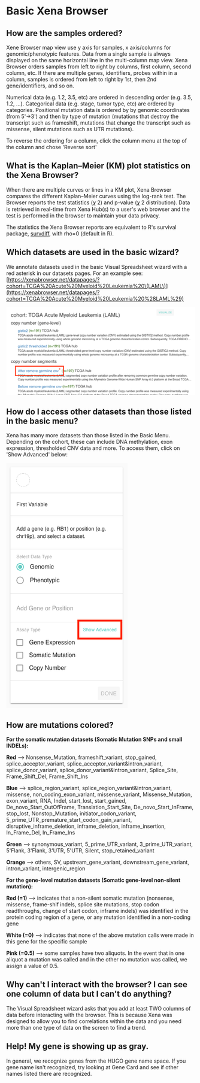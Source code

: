 # Basic Xena Browser

## **How are the samples ordered?**

Xene Browser map view use y axis for samples, x axis/columns for genomic/phenotypic features. Data from a single sample is always displayed on the same horizontal line in the multi-column map view. Xena Browser orders samples from left to right by columns, first column, second column, etc. If there are multiple genes, identifiers, probes within in a column, samples is ordered from left to right by 1st, then 2nd gene/identifiers, and so on. 

Numerical data \(e.g. 1.2, 3.5, etc\) are ordered in descending order \(e.g. 3.5, 1.2, ...\). Categorical data \(e.g. stage, tumor type, etc\) are ordered by categories.  Positional mutation data is ordered by by genomic coordinates \(from 5'-&gt;3'\) and then by type of mutation \(mutations that destroy the transcript such as frameshift, mutations that change the transcript such as missense, silent mutations such as UTR mutations\). 

To reverse the ordering for a column, click the column menu at the top of the column and chose 'Reverse sort'

## What is the Kaplan–Meier \(KM\) plot statistics on the Xena Browser?

When there are multiple curves or lines in a KM plot, Xena Browser compares the different Kaplan–Meier curves using the log-rank test. The Browser reports the test statistics \(𝜒 2\)  and p-value \(𝜒 2 distribution\). Data is retrieved in real-time from Xena Hub\(s\) to a user's web browser and the test is performed in the browser to maintain your data privacy.

The statistics the Xena Browser reports are equivalent to R's survival package, [survdiff](https://stat.ethz.ch/R-manual/R-devel/library/survival/html/survdiff.html), with rho=0 \(default in R\). 

## **Which datasets are used in the basic wizard?**

We annotate datasets used in the basic Visual Spreadsheet wizard with a red asterisk in our datasets pages. For an example see: [https://xenabrowser.net/datapages/?cohort=TCGA%20Acute%20Myeloid%20Leukemia%20\(LAML\)](https://xenabrowser.net/datapages/?cohort=TCGA%20Acute%20Myeloid%20Leukemia%20%28LAML%29)

![Red asterisk indicating this dataset is the one used in the Basic Wizard](../.gitbook/assets/redasterisk.png)

## How do I access other datasets than those listed in the basic menu?

Xena has many more datasets than those listed in the Basic Menu. Depending on the cohort, these can include DNA methylation, exon expression, thresholded CNV data and more. To access them, click on 'Show Advanced' below:

![Creating a column with the Advanced Dataset selection highlighted](../.gitbook/assets/advancedmenu.png)

## How are mutations colored?

**For the somatic mutation datasets \(Somatic Mutation SNPs and small INDELs\):**

**Red** --&gt; Nonsense\_Mutation, frameshift\_variant, stop\_gained, splice\_acceptor\_variant, splice\_acceptor\_variant&intron\_variant, splice\_donor\_variant, splice\_donor\_variant&intron\_variant, Splice\_Site, Frame\_Shift\_Del, Frame\_Shift\_Ins

**Blue** --&gt; splice\_region\_variant, splice\_region\_variant&intron\_variant, missense, non\_coding\_exon\_variant, missense\_variant, Missense\_Mutation, exon\_variant, RNA, Indel, start\_lost, start\_gained, De\_novo\_Start\_OutOfFrame, Translation\_Start\_Site, De\_novo\_Start\_InFrame, stop\_lost, Nonstop\_Mutation, initiator\_codon\_variant, 5\_prime\_UTR\_premature\_start\_codon\_gain\_variant, disruptive\_inframe\_deletion, inframe\_deletion, inframe\_insertion, In\_Frame\_Del, In\_Frame\_Ins

**Green** --&gt; synonymous\_variant, 5\_prime\_UTR\_variant, 3\_prime\_UTR\_variant, 5'Flank, 3'Flank, 3'UTR, 5'UTR, Silent, stop\_retained\_variant

**Orange** --&gt; others, SV, upstream_gene_variant, downstream\_gene\_variant, intron\_variant, intergenic\_region

**For the gene-level mutation datasets \(Somatic gene-level non-silent mutation\):**

**Red \(=1\)** --&gt; indicates that a non-silent somatic mutation \(nonsense, missense, frame-shif indels, splice site mutations, stop codon readthroughs, change of start codon, inframe indels\) was identified in the protein coding region of a gene, or any mutation identified in a non-coding gene

**White \(=0\)** --&gt; indicates that none of the above mutation calls were made in this gene for the specific sample

**Pink \(=0.5\)** --&gt; some samples have two aliquots. In the event that in one aliquot a mutation was called and in the other no mutation was called, we assign a value of 0.5.

## Why can't I interact with the browser? I can see one column of data but I can't do anything?

The Visual Spreadsheet wizard asks that you add at least TWO columns of data before interacting with the browser. This is because Xena was designed to allow you to find correlations within the data and you need more than one type of data on the screen to find a trend.

## Help! My gene is showing up as gray.

In general, we recognize genes from the HUGO gene name space. If you gene name isn't recognized, try looking at Gene Card and see if other names listed there are recognized.

